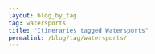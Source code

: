 ```yaml
---
layout: blog_by_tag
tag: watersports
title: "Itineraries tagged Watersports"
permalink: /blog/tag/watersports/
---
```

